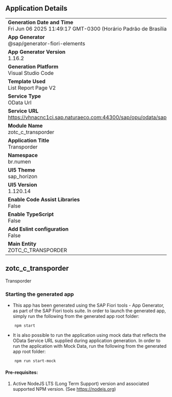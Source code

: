 ## Application Details
|               |
| ------------- |
|**Generation Date and Time**<br>Fri Jun 06 2025 11:49:17 GMT-0300 (Horário Padrão de Brasília)|
|**App Generator**<br>@sap/generator-fiori-elements|
|**App Generator Version**<br>1.16.2|
|**Generation Platform**<br>Visual Studio Code|
|**Template Used**<br>List Report Page V2|
|**Service Type**<br>OData Url|
|**Service URL**<br>https://vhnacnc1ci.sap.naturaeco.com:44300/sap/opu/odata/sap/ZUI_OTC_B_OTC3769_O2|
|**Module Name**<br>zotc_c_transporder|
|**Application Title**<br>Transporder|
|**Namespace**<br>br.numen|
|**UI5 Theme**<br>sap_horizon|
|**UI5 Version**<br>1.120.14|
|**Enable Code Assist Libraries**<br>False|
|**Enable TypeScript**<br>False|
|**Add Eslint configuration**<br>False|
|**Main Entity**<br>ZOTC_C_TRANSPORDER|

## zotc_c_transporder

Transporder

### Starting the generated app

-   This app has been generated using the SAP Fiori tools - App Generator, as part of the SAP Fiori tools suite.  In order to launch the generated app, simply run the following from the generated app root folder:

```
    npm start
```

- It is also possible to run the application using mock data that reflects the OData Service URL supplied during application generation.  In order to run the application with Mock Data, run the following from the generated app root folder:

```
    npm run start-mock
```

#### Pre-requisites:

1. Active NodeJS LTS (Long Term Support) version and associated supported NPM version.  (See https://nodejs.org)


